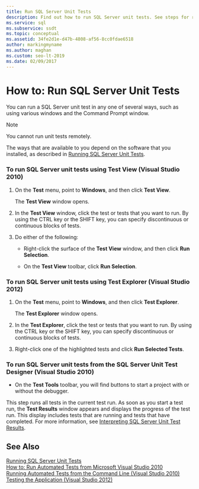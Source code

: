 ```yaml
---
title: Run SQL Server Unit Tests
description: Find out how to run SQL Server unit tests. See steps for running tests from various windows and tools in different versions of Visual Studio.
ms.service: sql
ms.subservice: ssdt
ms.topic: conceptual
ms.assetid: 34fe2d1e-d47b-4808-af56-8cc0fdae6518
author: markingmyname
ms.author: maghan
ms.custom: seo-lt-2019
ms.date: 02/09/2017
---
```


# How to: Run SQL Server Unit Tests

You can run a SQL Server unit test in any one of several ways, such as using various windows and the Command Prompt window.  
  
> [!NOTE]  
> You cannot run unit tests remotely.  
  
The ways that are available to you depend on the software that you installed, as described in [Running SQL Server Unit Tests](../ssdt/running-sql-server-unit-tests.md).  
  
### To run SQL Server unit tests using Test View (Visual Studio 2010)  
  
1.  On the **Test** menu, point to **Windows**, and then click **Test View**.  
  
    The **Test View** window opens.  
  
2.  In the **Test View** window, click the test or tests that you want to run. By using the CTRL key or the SHIFT key, you can specify discontinuous or continuous blocks of tests.  
  
3.  Do either of the following:  
  
    -   Right-click the surface of the **Test View** window, and then click **Run Selection**.  
  
    -   On the **Test View** toolbar, click **Run Selection**.  
  
### To run SQL Server unit tests using Test Explorer (Visual Studio 2012)  
  
1.  On the **Test** menu, point to **Windows**, and then click **Test Explorer**.  
  
    The **Test Explorer** window opens.  
  
2.  In the **Test Explorer**, click the test or tests that you want to run. By using the CTRL key or the SHIFT key, you can specify discontinuous or continuous blocks of tests.  
  
3.  Right-click one of the highlighted tests and click **Run Selected Tests**.  
  
### To run SQL Server unit tests from the SQL Server Unit Test Designer (Visual Studio 2010)  
  
-   On the **Test Tools** toolbar, you will find buttons to start a project with or without the debugger.  
  
This step runs all tests in the current test run. As soon as you start a test run, the **Test Results** window appears and displays the progress of the test run. This display includes tests that are running and tests that have completed. For more information, see [Interpreting SQL Server Unit Test Results](../ssdt/interpreting-sql-server-unit-test-results.md).  
  
## See Also  
[Running SQL Server Unit Tests](../ssdt/running-sql-server-unit-tests.md)  
[How to: Run Automated Tests from Microsoft Visual Studio 2010](/previous-versions/visualstudio/visual-studio-2010/ms182470(v=vs.100))  
[Running Automated Tests from the Command Line (Visual Studio 2010)](/previous-versions/visualstudio/visual-studio-2010/ms182486(v=vs.100))  
[Testing the Application (Visual Studio 2012)](/azure/devops/test/overview)  
